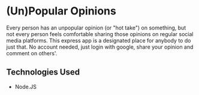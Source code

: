 # (Un)Popular Opinions

Every person has an unpopular opinion (or "hot take") on something, but not every person feels comfortable sharing those opinions on regular social media platforms.  This express app is a designated place for anybody to do just that.  No account needed, just login with google, share your opinion and comment on others'.  

## Technologies Used
<ul>
<li>Node.JS</li>
</ul>

